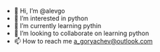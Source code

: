 - 👋 Hi, I’m @alevgo
- 👀 I’m interested in python
- 🌱 I’m currently learning pythin
- 💞️ I’m looking to collaborate on learning python
- 📫 How to reach me a_goryachev@outlook.com

<!---
alevgo/alevgo is a ✨ special ✨ repository because its `README.md` (this file) appears on your GitHub profile.
You can click the Preview link to take a look at your changes.
--->
